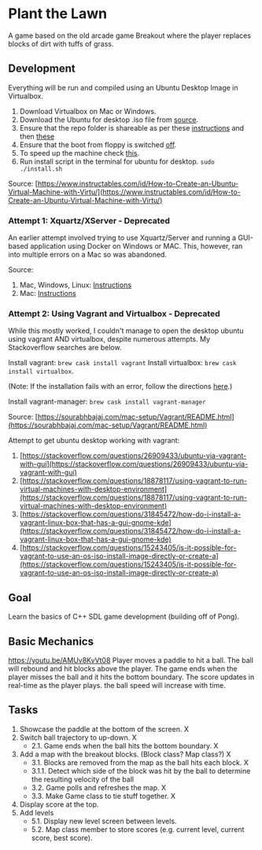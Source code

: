 # Plant the Lawn
A game based on the old arcade game Breakout where the player replaces blocks of dirt with tuffs of grass.

## Development

Everything will be run and compiled using an Ubuntu Desktop Image in Virtualbox.

1. Download Virtualbox on Mac or Windows.
2. Download the Ubuntu for desktop .iso file from [source](https://ubuntu.com/download/desktop).
3. Ensure that the repo folder is shareable as per these [instructions](https://www.howtogeek.com/howto/2845/install-guest-additions-to-windows-and-linux-vms-in-virtualbox/) and then [these](https://www.howtogeek.com/187703/how-to-access-folders-on-your-host-machine-from-an-ubuntu-virtual-machine-in-virtualbox/)
4. Ensure that the boot from floppy is switched [off](https://askubuntu.com/questions/263421/ubuntu-in-virtualbox-wants-to-install-on-every-boot).
4. To speed up the machine check [this](https://thomas.vanhoutte.be/miniblog/guide-speed-up-ubuntu-virtualbox/).
5. Run install script in the terminal for ubuntu for desktop.
`sudo ./install.sh`

Source: [https://www.instructables.com/id/How-to-Create-an-Ubuntu-Virtual-Machine-with-Virtu/](https://www.instructables.com/id/How-to-Create-an-Ubuntu-Virtual-Machine-with-Virtu/)

### Attempt 1: Xquartz/XServer - Deprecated

An earlier attempt involved trying to use Xquartz/Server and running a GUI-based application
using Docker on Windows or MAC. This, however, ran into multiple errors on a Mac so was abandoned.

Source:
1. Mac, Windows, Linux: [Instructions](https://cuneyt.aliustaoglu.biz/en/running-gui-applications-in-docker-on-windows-linux-mac-hosts/)
2. Mac: [Instructions](https://sourabhbajaj.com/blog/2017/02/07/gui-applications-docker-mac/)

### Attempt 2: Using Vagrant and Virtualbox - Deprecated

While this mostly worked, I couldn't manage to open the desktop ubuntu using vagrant AND virtualbox,
despite numerous attempts. My Stackoverflow searches are below.

Install vagrant: `brew cask install vagrant`
Install virtualbox: `brew cask install virtualbox`.

(Note: If the installation fails with an error, follow the directions [here](https://developer.apple.com/library/archive/technotes/tn2459/_index.html).)

Install vagrant-manager: `brew cask install vagrant-manager`

Source: [https://sourabhbajaj.com/mac-setup/Vagrant/README.html](https://sourabhbajaj.com/mac-setup/Vagrant/README.html)

Attempt to get ubuntu desktop working with vagrant:
1. [https://stackoverflow.com/questions/26909433/ubuntu-via-vagrant-with-gui](https://stackoverflow.com/questions/26909433/ubuntu-via-vagrant-with-gui)
2. [https://stackoverflow.com/questions/18878117/using-vagrant-to-run-virtual-machines-with-desktop-environment](https://stackoverflow.com/questions/18878117/using-vagrant-to-run-virtual-machines-with-desktop-environment)
3. [https://stackoverflow.com/questions/31845472/how-do-i-install-a-vagrant-linux-box-that-has-a-gui-gnome-kde](https://stackoverflow.com/questions/31845472/how-do-i-install-a-vagrant-linux-box-that-has-a-gui-gnome-kde)
4. [https://stackoverflow.com/questions/15243405/is-it-possible-for-vagrant-to-use-an-os-iso-install-image-directly-or-create-a](https://stackoverflow.com/questions/15243405/is-it-possible-for-vagrant-to-use-an-os-iso-install-image-directly-or-create-a)

## Goal
Learn the basics of C++ SDL game development (building off of Pong).

## Basic Mechanics
https://youtu.be/AMUv8KvVt08
Player moves a paddle to hit a ball. The ball will rebound and hit blocks above the player. The game ends when the player misses the ball and it hits the bottom boundary. The score updates in real-time as the player plays. the ball speed will increase with time.

## Tasks
1. Showcase the paddle at the bottom of the screen. X
2. Switch ball trajectory to up-down. X
    - 2.1. Game ends when the ball hits the bottom boundary. X
3. Add a map with the breakout blocks. (Block class? Map class?) X
    - 3.1. Blocks are removed from the map as the ball hits each block. X
    - 3.1.1. Detect which side of the block was hit by the ball to determine the resulting velocity of the ball
    - 3.2. Game polls and refreshes the map. X
    - 3.3. Make Game class to tie stuff together. X
4. Display score at the top.
5. Add levels
    - 5.1. Display new level screen between levels.
    - 5.2. Map class member to store scores (e.g. current level, current score, best score).
